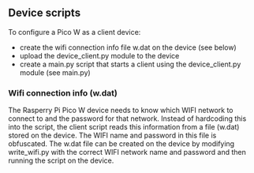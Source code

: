 ## Device scripts

To configure a Pico W as a client device:
- create the wifi connection info file w.dat on the device (see below)
- upload the device_client.py module to the device
- create a main.py script that starts a client using the device_client.py module (see main.py)

### Wifi connection info (w.dat)

The Rasperry Pi Pico W device needs to know which WIFI network to connect to and the password for that network. Instead of hardcoding this into the script, the client script reads this information from a file (w.dat) stored on the device. The WIFI name and password in this file is obfuscated. The w.dat file can be created on the device by modifying write_wifi.py with the correct WIFI network name and password and then running the script on the device.

